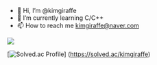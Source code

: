 - 👋 Hi, I’m @kimgiraffe
- 🌱 I’m currently learning C/C++
- 📫 How to reach me kimgiraffe@naver.com

<!---
kimgiraffe/kimgiraffe is a ✨ special ✨ repository because its `README.md` (this file) appears on your GitHub profile.
You can click the Preview link to take a look at your changes.
--->
<img src="https://img.shields.io/badge/kimgiraffe-green?style=flat&logo=Sass&logoColor=CC6699"/>

[![Solved.ac Profile](http://mazassumnida.wtf/api/v2/generate_badge?boj=kimgiraffe)]
(https://solved.ac/kimgiraffe)
